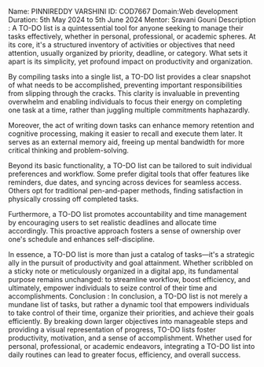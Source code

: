 Name: PINNIREDDY VARSHINI 
ID: COD7667
Domain:Web development 
Duration: 5th May 2024 to 5th June 2024 
Mentor: Sravani Gouni
Description : 
A TO-DO list is a quintessential tool for anyone seeking to manage their tasks effectively, whether in personal, professional, or academic spheres.
At its core, it's a structured inventory of activities or objectives that need attention, usually organized by priority, deadline, or category. 
What sets it apart is its simplicity, yet profound impact on productivity and organization.

By compiling tasks into a single list, a TO-DO list provides a clear snapshot of what needs to be accomplished, preventing important responsibilities from slipping through the cracks. 
This clarity is invaluable in preventing overwhelm and enabling individuals to focus their energy on completing one task at a time, rather than juggling multiple commitments haphazardly.

Moreover, the act of writing down tasks can enhance memory retention and cognitive processing, making it easier to recall and execute them later. 
It serves as an external memory aid, freeing up mental bandwidth for more critical thinking and problem-solving.

Beyond its basic functionality, a TO-DO list can be tailored to suit individual preferences and workflow. 
Some prefer digital tools that offer features like reminders, due dates, and syncing across devices for seamless access. 
Others opt for traditional pen-and-paper methods, finding satisfaction in physically crossing off completed tasks.

Furthermore, a TO-DO list promotes accountability and time management by encouraging users to set realistic deadlines and allocate time accordingly. 
This proactive approach fosters a sense of ownership over one's schedule and enhances self-discipline.

In essence, a TO-DO list is more than just a catalog of tasks—it's a strategic ally in the pursuit of productivity and goal attainment. 
Whether scribbled on a sticky note or meticulously organized in a digital app, its fundamental purpose remains unchanged: to streamline workflow, boost efficiency, and ultimately, empower individuals to seize control of their time and accomplishments.
Conclusion :
In conclusion, a TO-DO list is not merely a mundane list of tasks, but rather a dynamic tool that empowers individuals to take control of their time, organize their priorities, and achieve their goals efficiently. By breaking down larger objectives into manageable steps and providing a visual representation of progress, TO-DO lists foster productivity, motivation, and a sense of accomplishment. Whether used for personal, professional, or academic endeavors, integrating a TO-DO list into daily routines can lead to greater focus, efficiency, and overall success.
